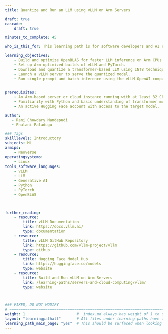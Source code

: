 ```yaml
---
title: Quantize and Run an LLM using vLLM on Arm Servers

draft: true
cascade:
    draft: true

minutes_to_complete: 45

who_is_this_for: This learning path is for software developers and AI engineers interested in optimizing and deploying large language models using vLLM on Arm-based servers. It's ideal for developers exploring CPU-based inference workflows and INT8 quantization for LLMs.

learning_objectives:
    - Build and optimize OpenBLAS for faster LLM inference on Arm CPUs.
    - Set up Arm-optimized builds of vLLM and PyTorch.
    - Download and quantize a transformer-based LLM using INT8 techniques.
    - Launch a vLLM server to serve the quantized model.
    - Run single-prompt and batch inference using the vLLM OpenAI-compatible API.

    
prerequisites:
    - An Arm-based server or cloud instance running with at least 32 CPU cores, 64 GB RAM, and 32 GB of available disk space.
    - Familiarity with Python and basic understanding of transformer models and quantization techniques.
    - An active Hugging Face account with access to the target model.

author: 
   - Rani Chowdary Mandepudi
   - Phalani Paladugu

### Tags
skilllevels: Introductory
subjects: ML
armips:
    - Neoverse
operatingsystems:
    - Linux
tools_software_languages:
    - vLLM
    - LLM
    - Generative AI
    - Python
    - PyTorch
    - OpenBLAS
    


further_reading:
    - resource:
        title: vLLM Documentation
        link: https://docs.vllm.ai/
        type: documentation
    - resource:
        title: vLLM GitHub Repository
        link: https://github.com/vllm-project/vllm
        type: github
    - resource:
        title: Hugging Face Model Hub
        link: https://huggingface.co/models
        type: website
    - resource:
        title: Build and Run vLLM on Arm Servers
        link: /learning-paths/servers-and-cloud-computing/vllm/
        type: website



### FIXED, DO NOT MODIFY
# ================================================================================
weight: 1                       # _index.md always has weight of 1 to order correctly
layout: "learningpathall"       # All files under learning paths have this same wrapper
learning_path_main_page: "yes"  # This should be surfaced when looking for related content. Only set for _index.md of learning path content.
---
```

